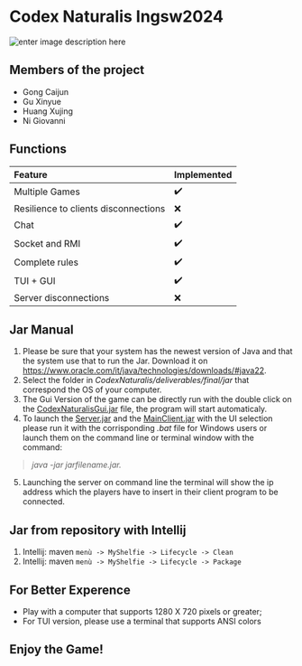 
# Codex Naturalis Ingsw2024

 ![enter image description here](https://github.com/Maku0505/ing-sw-2024-gong-huang-ni-gu/blob/main/CodexNaturalis/src/main/resources/images/view/CodexNaturalislightjpg.jpg)
## Members of the project
- Gong Caijun
- Gu Xinyue
- Huang Xujing
- Ni Giovanni



## Functions
| Feature | Implemented  |
|:--------|:----|
| Multiple Games   | :heavy_check_mark:    |
| Resilience to clients disconnections  | :x:    |
| Chat  | :heavy_check_mark:    |
| Socket and RMI  | :heavy_check_mark:    |
| Complete rules  | :heavy_check_mark:    |
| TUI + GUI  | :heavy_check_mark:    |
| Server disconnections  | :x:    |

## Jar Manual

 1. Please be sure that your system has the newest version of Java and that the system use that to run the Jar. Download it on https://www.oracle.com/it/java/technologies/downloads/#java22.
2. Select the folder in *CodexNaturalis/deliverables/final/jar* that correspond the OS of your computer.
3. The Gui Version of the game can be directly run with the double click on the [CodexNaturalisGui.jar](CodexNaturalis/deliverables/final/jar/Win/CodexNaturalisGUI.jar) file, the program will start automaticaly. 
4. To launch the [Server.jar](CodexNaturalis/deliverables/final/jar/Win/Server.jar) and the [MainClient.jar](CodexNaturalis/deliverables/final/jar/Win/MainClient.jar) with the UI selection please run it with the  corrisponding *.bat* file for Windows users or  launch them on the command line or terminal window with the command:

>  *java -jar jarfilename.jar.*
5. Launching the server on command line the terminal will show the ip address which the players have to insert in their client program to be connected.
>
## Jar from repository with Intellij
1. Intellij: maven `menù -> MyShelfie -> Lifecycle -> Clean` 
2. Intellij: maven  `menù -> MyShelfie -> Lifecycle -> Package`

## For Better Experence
- Play with a computer that supports 1280 X 720 pixels or greater;
- For TUI version, please use a terminal that supports ANSI colors

## Enjoy the Game!


 
